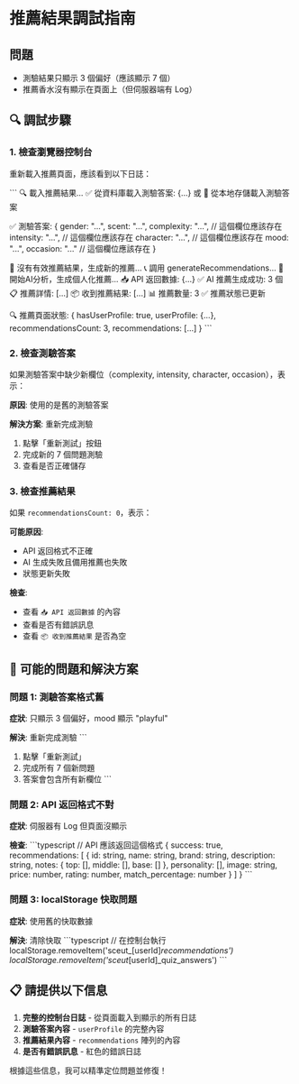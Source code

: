 # 推薦結果調試指南

## 問題
- 測驗結果只顯示 3 個偏好（應該顯示 7 個）
- 推薦香水沒有顯示在頁面上（但伺服器端有 Log）

## 🔍 調試步驟

### 1. 檢查瀏覽器控制台
重新載入推薦頁面，應該看到以下日誌：

\`\`\`
🔍 載入推薦結果...
✅ 從資料庫載入測驗答案: {...}  或
📱 從本地存儲載入測驗答案

✅ 測驗答案: {
  gender: "...",
  scent: "...",
  complexity: "...",  // 這個欄位應該存在
  intensity: "...",   // 這個欄位應該存在
  character: "...",   // 這個欄位應該存在
  mood: "...",
  occasion: "..."     // 這個欄位應該存在
}

🔄 沒有有效推薦結果，生成新的推薦...
📞 調用 generateRecommendations...
🤖 開始AI分析，生成個人化推薦...
📥 API 返回數據: {...}
✅ AI 推薦生成成功: 3 個
📋 推薦詳情: [...]
📦 收到推薦結果: [...]
📊 推薦數量: 3
✅ 推薦狀態已更新

🔍 推薦頁面狀態: {
  hasUserProfile: true,
  userProfile: {...},
  recommendationsCount: 3,
  recommendations: [...]
}
\`\`\`

### 2. 檢查測驗答案
如果測驗答案中缺少新欄位（complexity, intensity, character, occasion），表示：

**原因**: 使用的是舊的測驗答案

**解決方案**: 重新完成測驗
1. 點擊「重新測試」按鈕
2. 完成新的 7 個問題測驗
3. 查看是否正確儲存

### 3. 檢查推薦結果
如果 `recommendationsCount: 0`，表示：

**可能原因**:
- API 返回格式不正確
- AI 生成失敗且備用推薦也失敗
- 狀態更新失敗

**檢查**:
- 查看 `📥 API 返回數據` 的內容
- 查看是否有錯誤訊息
- 查看 `📦 收到推薦結果` 是否為空

## 🔧 可能的問題和解決方案

### 問題 1: 測驗答案格式舊
**症狀**: 只顯示 3 個偏好，mood 顯示 "playful"

**解決**: 重新完成測驗
\`\`\`
1. 點擊「重新測試」
2. 完成所有 7 個新問題
3. 答案會包含所有新欄位
\`\`\`

### 問題 2: API 返回格式不對
**症狀**: 伺服器有 Log 但頁面沒顯示

**檢查**: 
\`\`\`typescript
// API 應該返回這個格式
{
  success: true,
  recommendations: [
    {
      id: string,
      name: string,
      brand: string,
      description: string,
      notes: { top: [], middle: [], base: [] },
      personality: [],
      image: string,
      price: number,
      rating: number,
      match_percentage: number
    }
  ]
}
\`\`\`

### 問題 3: localStorage 快取問題
**症狀**: 使用舊的快取數據

**解決**: 清除快取
\`\`\`typescript
// 在控制台執行
localStorage.removeItem('sceut_[userId]_recommendations')
localStorage.removeItem('sceut_[userId]_quiz_answers')
\`\`\`

## 📋 請提供以下信息

1. **完整的控制台日誌** - 從頁面載入到顯示的所有日誌
2. **測驗答案內容** - `userProfile` 的完整內容
3. **推薦結果內容** - `recommendations` 陣列的內容
4. **是否有錯誤訊息** - 紅色的錯誤日誌

根據這些信息，我可以精準定位問題並修復！
